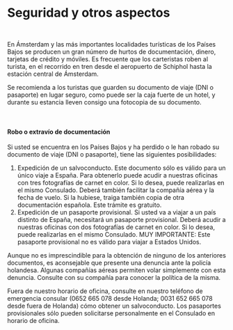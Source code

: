   Seguridad y otros aspectos
==========================

    ​

En Ámsterdam y las más importantes localidades turísticas de los Países Bajos se producen un gran número de hurtos de documentación, dinero, tarjetas de crédito y móviles. Es frecuente que los carteristas roben al turista, en el recorrido en tren desde el aeropuerto de Schiphol hasta la estación central de Ámsterdam.

Se recomienda a los turistas que guarden su documento de viaje (DNI o pasaporte) en lugar seguro, como puede ser la caja fuerte de un hotel, y durante su estancia lleven consigo una fotocopia de su documento.

  
 

#### Robo o extravío de documentación

Si usted se encuentra en los Países Bajos y ha perdido o le han robado su documento de viaje (DNI o pasaporte), tiene las siguientes posibilidades: 

1. Expedición de un salvoconducto. Este documento sólo es válido para un único viaje a España. Para obtenerlo puede acudir a nuestras oficinas con tres fotografías de carnet en color. Si lo desea, puede realizarlas en el mismo Consulado. Deberá también facilitar la compañía aérea y la fecha de vuelo. Si la hubiese, traiga también copia de otra documentación española. Este trámite es gratuito.
2. Expedición de un pasaporte provisional. Si usted va a viajar a un país distinto de España, necesitará un pasaporte provisional. Deberá acudir a nuestras oficinas con dos fotografías de carnet en color. Si lo desea, puede realizarlas en el mismo Consulado. MUY IMPORTANTE: Este pasaporte provisional no es válido para viajar a Estados Unidos.

Aunque no es imprescindible para la obtención de ninguno de los anteriores documentos, es aconsejable que presente una denuncia ante la policía holandesa. Algunas compañías aéreas permiten volar simplemente con esta denuncia. Consulte con su compañía para conocer la política de la misma.

Fuera de nuestro horario de oficina, consulte en nuestro teléfono de emergencia consular (0652 665 078 desde Holanda; 0031 652 665 078 desde fuera de Holanda) cómo obtener un salvoconducto. Los pasaportes provisionales sólo pueden solicitarse personalmente en el Consulado en horario de oficina.

  
 

   